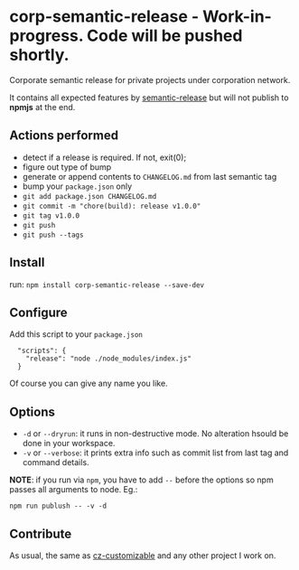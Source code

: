 # corp-semantic-release - Work-in-progress. Code will be pushed shortly.

Corporate semantic release for private projects under corporation network.

It contains all expected features by [semantic-release](https://github.com/semantic-release/semantic-release) but will not publish to **npmjs** at the end. 


## Actions performed

* detect if a release is required. If not, exit(0);
* figure out type of bump
* generate or append contents to `CHANGELOG.md` from last semantic tag
* bump your `package.json` only
* `git add package.json CHANGELOG.md` 
* `git commit -m "chore(build): release v1.0.0"`
* `git tag v1.0.0`
* `git push`
* `git push --tags`


## Install 
run: `npm install corp-semantic-release --save-dev`

## Configure

Add this script to your `package.json`

```
  "scripts": {
    "release": "node ./node_modules/index.js"
  }
```
Of course you can give any name you like.

## Options
* `-d` or `--dryrun`: it runs in non-destructive mode. No alteration hsould be done in your workspace.
* `-v` or `--verbose`: it prints extra info such as commit list from last tag and command details.  

**NOTE**: if you run via `npm`, you have to add `--` before the options so npm passes all arguments to node. Eg.:

`npm run publush -- -v -d`


## Contribute
As usual, the same as [cz-customizable](https://github.com/leonardoanalista/cz-customizable#contributing) and any other project I work on.
